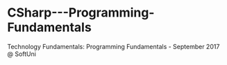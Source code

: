 # CSharp---Programming-Fundamentals
Technology Fundamentals: Programming Fundamentals - September 2017 @ SoftUni
